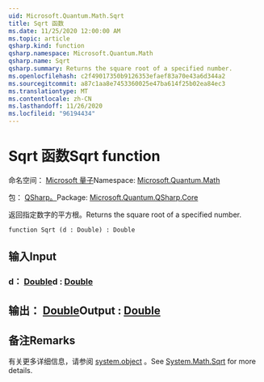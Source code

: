 ```yaml
---
uid: Microsoft.Quantum.Math.Sqrt
title: Sqrt 函数
ms.date: 11/25/2020 12:00:00 AM
ms.topic: article
qsharp.kind: function
qsharp.namespace: Microsoft.Quantum.Math
qsharp.name: Sqrt
qsharp.summary: Returns the square root of a specified number.
ms.openlocfilehash: c2f49017350b9126353efaef83a70e43a6d344a2
ms.sourcegitcommit: a87c1aa8e7453360025e47ba614f25b02ea84ec3
ms.translationtype: MT
ms.contentlocale: zh-CN
ms.lasthandoff: 11/26/2020
ms.locfileid: "96194434"
---
```

# <a name="sqrt-function"></a><span data-ttu-id="df198-102">Sqrt 函数</span><span class="sxs-lookup"><span data-stu-id="df198-102">Sqrt function</span></span>

<span data-ttu-id="df198-103">命名空间： [Microsoft 量子](xref:Microsoft.Quantum.Math)</span><span class="sxs-lookup"><span data-stu-id="df198-103">Namespace: [Microsoft.Quantum.Math](xref:Microsoft.Quantum.Math)</span></span>

<span data-ttu-id="df198-104">包： [QSharp。](https://nuget.org/packages/Microsoft.Quantum.QSharp.Core)</span><span class="sxs-lookup"><span data-stu-id="df198-104">Package: [Microsoft.Quantum.QSharp.Core](https://nuget.org/packages/Microsoft.Quantum.QSharp.Core)</span></span>


<span data-ttu-id="df198-105">返回指定数字的平方根。</span><span class="sxs-lookup"><span data-stu-id="df198-105">Returns the square root of a specified number.</span></span>

```qsharp
function Sqrt (d : Double) : Double
```


## <a name="input"></a><span data-ttu-id="df198-106">输入</span><span class="sxs-lookup"><span data-stu-id="df198-106">Input</span></span>

### <a name="d--double"></a><span data-ttu-id="df198-107">d： [Double](xref:microsoft.quantum.lang-ref.double)</span><span class="sxs-lookup"><span data-stu-id="df198-107">d : [Double](xref:microsoft.quantum.lang-ref.double)</span></span>





## <a name="output--double"></a><span data-ttu-id="df198-108">输出： [Double](xref:microsoft.quantum.lang-ref.double)</span><span class="sxs-lookup"><span data-stu-id="df198-108">Output : [Double](xref:microsoft.quantum.lang-ref.double)</span></span>



## <a name="remarks"></a><span data-ttu-id="df198-109">备注</span><span class="sxs-lookup"><span data-stu-id="df198-109">Remarks</span></span>

<span data-ttu-id="df198-110">有关更多详细信息，请参阅 [system.object](https://docs.microsoft.com/dotnet/api/system.math.sqrt) 。</span><span class="sxs-lookup"><span data-stu-id="df198-110">See [System.Math.Sqrt](https://docs.microsoft.com/dotnet/api/system.math.sqrt) for more details.</span></span>